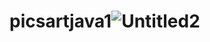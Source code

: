 # picsartjava1![Untitled2](https://user-images.githubusercontent.com/81442008/117227146-3d47b800-ae27-11eb-93a6-21f9461f7b34.png)
